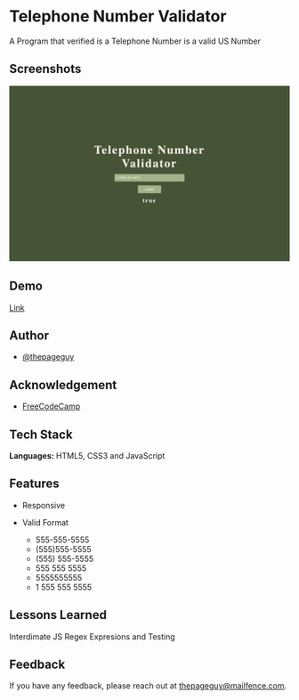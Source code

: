 # Telephone Number Validator

A Program that verified is a Telephone Number is a valid US Number

## Screenshots

![App Screenshot](img/screenshot.jpeg)

## Demo

[Link](https://thepageguy.github.io/telephone_number_validator/)

## Author

- [@thepageguy](https://www.github.com/thepageguy)

## Acknowledgement

- [FreeCodeCamp](https://www.freecodecamp.org/)

## Tech Stack

**Languages:** HTML5, CSS3 and JavaScript

## Features

- Responsive

- Valid Format
  - 555-555-5555
  - (555)555-5555
  - (555) 555-5555
  - 555 555 5555
  - 5555555555
  - 1 555 555 5555

## Lessons Learned

Interdimate JS Regex Expresions and Testing

## Feedback

If you have any feedback, please reach out at thepageguy@mailfence.com.
